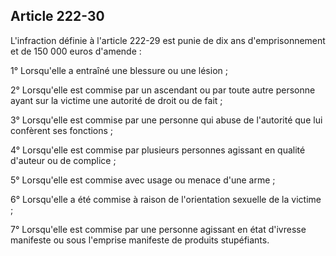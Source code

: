 Article 222-30
----
L'infraction définie à l'article 222-29 est punie de dix ans d'emprisonnement et
de 150 000 euros d'amende :

1° Lorsqu'elle a entraîné une blessure ou une lésion ;

2° Lorsqu'elle est commise par un ascendant ou par toute autre personne ayant
sur la victime une autorité de droit ou de fait ;

3° Lorsqu'elle est commise par une personne qui abuse de l'autorité que lui
confèrent ses fonctions ;

4° Lorsqu'elle est commise par plusieurs personnes agissant en qualité d'auteur
ou de complice ;

5° Lorsqu'elle est commise avec usage ou menace d'une arme ;

6° Lorsqu'elle a été commise à raison de l'orientation sexuelle de la victime ;

7° Lorsqu'elle est commise par une personne agissant en état d'ivresse manifeste
ou sous l'emprise manifeste de produits stupéfiants.
